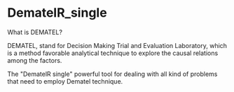 # DematelR_single

What is DEMATEL? 


DEMATEL, stand for Decision Making Trial and Evaluation Laboratory, which is a method favorable analytical technique to explore the causal relations among the factors.

The "DematelR single" powerful tool for dealing with all kind of problems that need to employ Dematel technique.  

